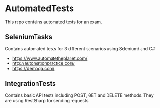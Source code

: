 # AutomatedTests

This repo contains automated tests for an exam. 

## SeleniumTasks

Contains automated tests for 3 different scenarios using Selenium/ and C#
  
  - https://www.automatetheplanet.com/
  -	http://automationpractice.com/
  -	https://demoqa.com/ 

## IntegrationTests

Contains basic API tests including POST, GET and DELETE methods. They are using RestSharp for sending requests.

